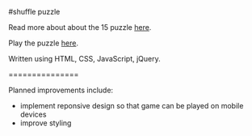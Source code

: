 #shuffle puzzle

Read more about about the 15 puzzle [here](http://en.wikipedia.org/wiki/15_puzzle).

Play the puzzle [here](http://lisamgress.github.io/puzzle/).

Written using HTML, CSS, JavaScript, jQuery.


===============


Planned improvements include:
<ul>
	<li>implement reponsive design so that game can be played on mobile devices</li>
	<li>improve styling</li>
</ul>
